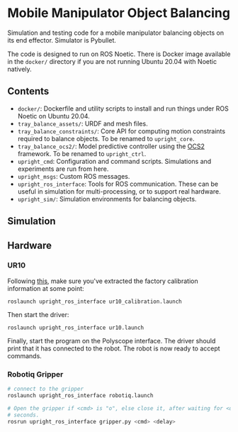 # Mobile Manipulator Object Balancing

Simulation and testing code for a mobile manipulator balancing objects on its
end effector. Simulator is Pybullet.

The code is designed to run on ROS Noetic. There is Docker image available in
the `docker/` directory if you are not running Ubuntu 20.04 with Noetic
natively.

## Contents
* `docker/`: Dockerfile and utility scripts to install and run things under ROS
  Noetic on Ubuntu 20.04.
* `tray_balance_assets/`: URDF and mesh files.
* `tray_balance_constraints/`: Core API for computing motion constraints required to
  balance objects. To be renamed to `upright_core`.
* `tray_balance_ocs2/`: Model predictive controller using the
  [OCS2](https://github.com/leggedrobotics/ocs2) framework. To be renamed to
  `upright_ctrl`.
* `upright_cmd`: Configuration and command scripts. Simulations and experiments
  are run from here.
* `upright_msgs`: Custom ROS messages.
* `upright_ros_interface`: Tools for ROS communication. These can be useful in
  simulation for multi-processing, or to support real hardware.
* `upright_sim/`: Simulation environments for balancing objects.

## Simulation

## Hardware

### UR10
Following
[this](https://github.com/UniversalRobots/Universal_Robots_ROS_Driver#prepare-the-ros-pc),
make sure you've extracted the factory calibration information at some point:
```
roslaunch upright_ros_interface ur10_calibration.launch
```
Then start the driver:
```
roslaunch upright_ros_interface ur10.launch
```
Finally, start the program on the Polyscope interface. The driver should print
that it has connected to the robot. The robot is now ready to accept commands.

### Robotiq Gripper
```bash
# connect to the gripper
roslaunch upright_ros_interface robotiq.launch

# Open the gripper if <cmd> is "o", else close it, after waiting for <delay>
# seconds.
rosrun upright_ros_interface gripper.py <cmd> <delay>
```

